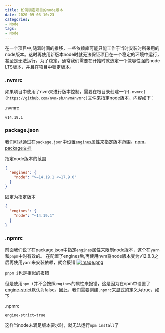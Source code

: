 ```yaml
---
title: 如何锁定项目的node版本
date: 2020-09-03 10:23
categories:
- Node
tags:
- Node
---
```


在一个项目中,随着时间的推移，一些依赖库可能只能工作于当时安装时所采用的node版本。这时再使用新版本node时就无法保证项目在一个稳定的环境中运行，甚至是无法运行。为了稳定，通常我们需要在开始时就选定一个兼容性强的node LTS版本，并且在项目中锁定版本。

### .nvmrc
如果项目中使用了nvm来进行版本控制，需要在根目录创建一个`[.nvmrc](https://github.com/nvm-sh/nvm#nvmrc)`文件来指定node版本，内容如下：

.nvmrc
```
v14.19.1
```

### package.json
我们可以通过在`package.json`中设置`engines`属性来指定版本范围。[npm-package文档](https://docs.npmjs.com/cli/v9/configuring-npm/package-json)

指定node版本的范围
```json
{
  "engines": {
    "node": ">=14.19.1 <=17.9.0"
  }
}
```

固定为指定版本
```json
{
  "engines": {
    "node": "~14.19.1"
  }
}
```


### .npmrc
前面我们说了在package.json中指定`engines`属性来限制node版本，这个在`yarn`和`pnpm`中时有效的。
在配置了engines后,再使用nvm将node版本变为v12.8.3之后再使用`yarn`来安装依赖，就会报错
[![image.png](https://i.postimg.cc/RFSFp28j/image.png)](https://postimg.cc/3yqYdf3B)

`pnpm i`也是相似的报错

但是使用`npm i`并不会按照`engines`的属性来报错，这是因为在npm中设置了[engine-strict](https://docs.npmjs.com/cli/v7/using-npm/config#engine-strict)默认为false。因此，我们需要创建`.npmrc`来显式的定义为true，如下

.npmrc
```
engine-strict=true
```

这样当node未满足版本要求时，就无法运行`npm install`了
